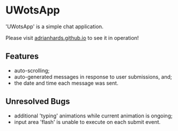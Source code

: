 # UWotsApp

'UWotsApp' is a simple chat application. 

Please visit [adrianhards.github.io](https://adrianhards.github.io/) to see it in operation!

## Features

* auto-scrolling;
* auto-generated messages in response to user submissions, and;
* the date and time each message was sent.

## Unresolved Bugs

* additional 'typing' animations while current animation is ongoing;
* input area 'flash' is unable to execute on each submit event.
